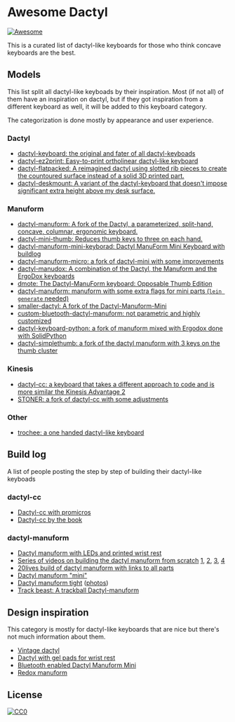 # Awesome Dactyl

[![Awesome](https://cdn.rawgit.com/sindresorhus/awesome/d7305f38d29fed78fa85652e3a63e154dd8e8829/media/badge.svg)](https://github.com/sindresorhus/awesome)

This is a curated list of dactyl-like keyboards for those who think concave
keyboards are the best.

## Models

This list split all dactyl-like keyboads by their inspiration. Most (if not
all) of them have an inspiration on dactyl, but if they got inspiration from a
different keyboard as well, it will be added to this keyboard category.

The categorization is done mostly by appearance and user experience.

### Dactyl

* [dactyl-keyboard: the original and fater of all dactyl-keyboads](https://github.com/adereth/dactyl-keyboard)
* [dactyl-ez2print: Easy-to-print ortholinear dactyl-like keyboard](https://github.com/ramonimbao/dactyl-ez2print)
* [dactyl-flatpacked: A reimagined dactyl using slotted rib pieces to create the countoured surface instead of a solid 3D printed part.](https://github.com/nickcoutsos/dactyl-flatpacked/)
* [dactyl-deskmount: A variant of the dactyl-keyboard that doesn't impose significant extra height above my desk surface.](https://github.com/nickcoutsos/dactyl-deskmount/)

### Manuform

* [dactyl-manuform: A fork of the Dactyl, a parameterized, split-hand, concave, columnar, ergonomic keyboard.](https://github.com/abstracthat/dactyl-manuform)
* [dactyl-mini-thumb: Reduces thumb keys to three on each hand.](https://github.com/aleung/mini-thumb-dactyl-keyboard)
* [dactyl-manuform-mini-keyborad: Dactyl ManuForm Mini Keyboard with buildlog](https://github.com/bstiq/dactyl-manuform-mini-keyboard)
* [dactyl-manuform-micro: a fork of dactyl-mini with some improvements](https://github.com/klesh/dactyl-manuform-micro)
* [dactyl-manudox: A combination of the Dactyl, the Manuform and the ErgoDox keyboards](https://github.com/phillipthelen/dactyl-keyboard)
* [dmote: The Dactyl-ManuForm keyboard: Opposable Thumb Edition](https://github.com/tleytek/dactyl-keyboard)
* [dactyl-manuform: manuform with some extra flags for mini parts (`lein generate` needed)](https://github.com/carbonfet/dactyl-manuform)
* [smaller-dactyl: A fork of the Dactyl-Manuform-Mini](https://github.com/tleytek/Smaller-Dactyl)
* [custom-bluetooth-dactyl-manuform: not parametric and highly customized](https://github.com/jamiehs/custom-bluetooth-dactyl-manuform)
* [dactyl-keyboard-python: a fork of manuform mixed with Ergodox done with SolidPython](https://github.com/helmecke/dactyl-keyboard)
* [dactyl-simplethumb: a fork of the dactyl manuform with 3 keys on the thumb cluster](https://github.com/asdacap/dactyl-simplethumb)

### Kinesis

* [dactyl-cc: a keyboard that takes a different approach to code and is more similar the Kinesis Advantage 2](https://github.com/mjohns/dactyl-cc)
* [STONER: a fork of dactyl-cc with some adjustments](https://github.com/simonjohansson/the-best-keyboard-in-the-universe)

### Other

* [trochee: a one handed dactyl-like keyboard](https://github.com/porkostomus/trochee)


## Build log

A list of people posting the step by step of building their dactyl-like
keyboads

### dactyl-cc

* [Dactyl-cc with promicros](https://imgur.com/a/68ReQeh)
* [Dactyl-cc by the book](https://imgur.com/gallery/Y3lbhb8)

### dactyl-manuform

* [Dactyl manuform with LEDs and printed wrist rest](https://imgur.com/a/3xqx0M3)
* [Series of videos on building the dactyl manuform from scratch](https://www.youtube.com/watch?v=dWC_8BOArzc) [1](https://www.youtube.com/watch?v=dWC_8BOArzc), [2](https://www.youtube.com/watch?v=fDc6rjZGYiI), [3](https://www.youtube.com/watch?v=r-CKnaoSmCk), [4](https://www.youtube.com/watch?v=Oloh3Yabu6I)
* [20lives build of dactyl manuform with links to all parts](https://github.com/20lives/Dactyl-Manuform)
* [Dactyl manuform "mini"](https://www.beekeeb.com/dactyl-manuform-mini-mechanical-keyboard-build-log/)
* [Dactyl manuform tight](https://github.com/okke-formsma/dactyl-manuform-tight) ([photos](https://imgur.com/gallery/YePWDY5))
* [Track beast: A trackball Dactyl-manuform](https://medium.com/@kincade/track-beast-build-log-a-trackball-dactyl-manuform-19eaa0880222)


## Design inspiration

This category is mostly for dactyl-like keyboards that are nice but there's not
much information about them.

* [Vintage dactyl](https://www.reddit.com/r/MechanicalKeyboards/comments/79io6i/vintage_dactyl/)
* [Dactyl with gel pads for wrist rest](https://imgur.com/a/oMtpd)
* [Bluetooth enabled Dactyl Manuform Mini](https://www.reddit.com/r/MechanicalKeyboards/comments/ejqas3/bluetooth_enabled_dactyl_manuform_mini/)
* [Redox manuform](https://www.reddit.com/r/MechanicalKeyboards/comments/bb5d7e/p_redox_manuform/)


## License

[![CC0](https://licensebuttons.net/p/zero/1.0/88x31.png)](https://creativecommons.org/publicdomain/zero/1.0/)

